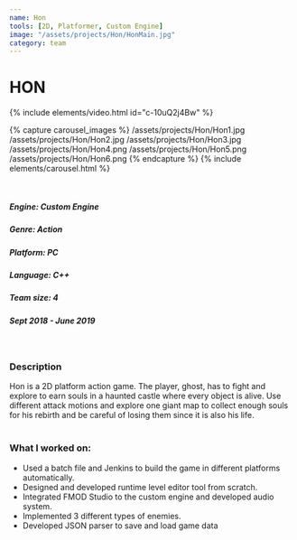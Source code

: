 ```yaml
---
name: Hon
tools: [2D, Platformer, Custom Engine]
image: "/assets/projects/Hon/HonMain.jpg"
category: team
---
```


# HON

{% include elements/video.html id="c-10uQ2j4Bw" %}

{% capture carousel_images %}
/assets/projects/Hon/Hon1.jpg
/assets/projects/Hon/Hon2.jpg
/assets/projects/Hon/Hon3.jpg
/assets/projects/Hon/Hon4.png
/assets/projects/Hon/Hon5.png
/assets/projects/Hon/Hon6.png
{% endcapture %}
{% include elements/carousel.html %}

<br/>

##### Engine: Custom Engine 
##### Genre: Action
##### Platform: PC
##### Language: C++
##### Team size: 4
##### Sept 2018 - June 2019

<br/> 

### Description

Hon is a 2D platform action game. The player, ghost, has to fight and explore to earn souls in a haunted castle where every object is alive. Use different attack motions and explore one giant map to collect enough souls for his rebirth and be careful of losing them since it is also his life. 
<br/>
<br/>


### What I worked on:
- Used a batch file and Jenkins to build the game in different platforms automatically.
- Designed and developed runtime level editor tool from scratch.
- Integrated FMOD Studio to the custom engine and developed audio system.
- Implemented 3 different types of enemies.
- Developed JSON parser to save and load game data